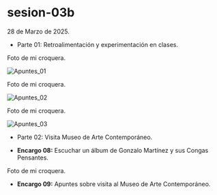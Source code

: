# sesion-03b

28 de Marzo de 2025.

 - Parte 01: Retroalimentación y experimentación en clases.

Foto de mi croquera.

![Apuntes_01](https://github.com/user-attachments/assets/e169d6d6-1404-42f1-980a-6ce2ef8a0f76)

Foto de mi croquera.

![Apuntes_02](https://github.com/user-attachments/assets/c2089bda-3174-4fd1-b155-ae20b95b55b3)

Foto de mi croquera.

![Apuntes_03](https://github.com/user-attachments/assets/ea03cb13-501f-447d-bf45-a88dbb9a134d)

 - Parte 02: Visita Museo de Arte Contemporáneo.

 - **Encargo 08:** Escuchar un álbum de Gonzalo Martínez y sus Congas Pensantes.

Foto de mi croquera.


 - **Encargo 09:** Apuntes sobre visita al Museo de Arte Contemporáneo.

